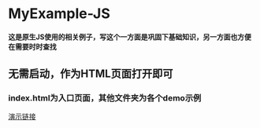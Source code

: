 # MyExample-JS
#### 这是原生JS使用的相关例子，写这个一方面是巩固下基础知识，另一方面也方便在需要时时查找
## 无需启动，作为HTML页面打开即可
### index.html为入口页面，其他文件夹为各个demo示例
[演示链接](https://livwei.github.io/MyExample-JS/)
